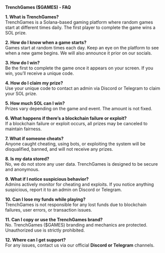 **TrenchGames ($GAMES) - FAQ**

**1. What is TrenchGames?**  
TrenchGames is a Solana-based gaming platform where random games start at different times daily. The first player to complete the game wins a SOL prize.

**2. How do I know when a game starts?**  
Games start at random times each day. Keep an eye on the platform to see when a new game begins. We will also announce it prior on our socials.

**3. How do I win?**  
Be the first to complete the game once it appears on your screen. If you win, you’ll receive a unique code.

**4. How do I claim my prize?**  
Use your unique code to contact an admin via Discord or Telegram to claim your SOL prize.

**5. How much SOL can I win?**  
Prizes vary depending on the game and event. The amount is not fixed.

**6. What happens if there’s a blockchain failure or exploit?**  
If a blockchain failure or exploit occurs, all prizes may be canceled to maintain fairness.

**7. What if someone cheats?**  
Anyone caught cheating, using bots, or exploiting the system will be disqualified, banned, and will not receive any prizes.

**8. Is my data stored?**  
No, we do not store any user data. TrenchGames is designed to be secure and anonymous.

**9. What if I notice suspicious behavior?**  
Admins actively monitor for cheating and exploits. If you notice anything suspicious, report it to an admin on Discord or Telegram.

**10. Can I lose my funds while playing?**  
TrenchGames is not responsible for any lost funds due to blockchain failures, user errors, or transaction issues.

**11. Can I copy or use the TrenchGames brand?**  
No. TrenchGames ($GAMES) branding and mechanics are protected. Unauthorized use is strictly prohibited.

**12. Where can I get support?**  
For any issues, contact us via our official **Discord or Telegram** channels.

